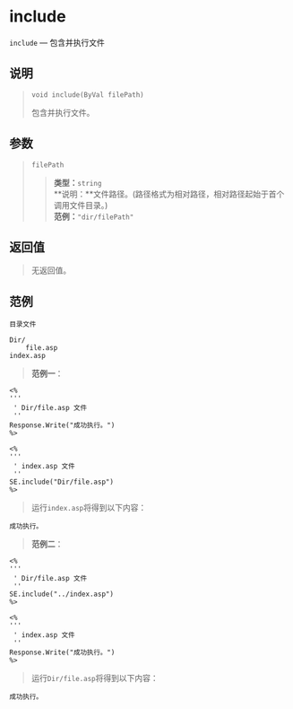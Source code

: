 include
=======
`include` &mdash; 包含并执行文件

说明
----
>     void include(ByVal filePath)
> 包含并执行文件。

参数
----
> `filePath`
>> **类型：**`string`  
>> **说明：**文件路径。(路径格式为相对路径，相对路径起始于首个调用文件目录。)  
>> **范例：**`"dir/filePath"`

返回值
------
> 无返回值。

范例
----
>
    目录文件
>
    Dir/
        file.asp
    index.asp
> **范例一**：
>
    <%
    '''
     ' Dir/file.asp 文件
     ''
    Response.Write("成功执行。")
    %>
>>
>
    <%
    '''
     ' index.asp 文件
     ''
    SE.include("Dir/file.asp")
    %>
> 运行`index.asp`将得到以下内容：  
>
    成功执行。
> **范例二**：
>
    <%
    '''
     ' Dir/file.asp 文件
     ''
    SE.include("../index.asp")
    %>
>>
>
    <%
    '''
     ' index.asp 文件
     ''
    Response.Write("成功执行。")
    %>
> 运行`Dir/file.asp`将得到以下内容：  
>
    成功执行。
